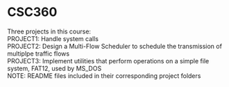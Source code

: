 # CSC360<br />
Three projects in this course:<br />
PROJECT1: Handle system calls<br />
PROJECT2: Design a Multi-Flow Scheduler to schedule the transmission of multiplpe traffic flows<br />
PROJECT3: Implement utilities that perform operations on a simple file system, FAT12, used by MS_DOS<br />
NOTE: README files included in their corresponding project folders <br />
